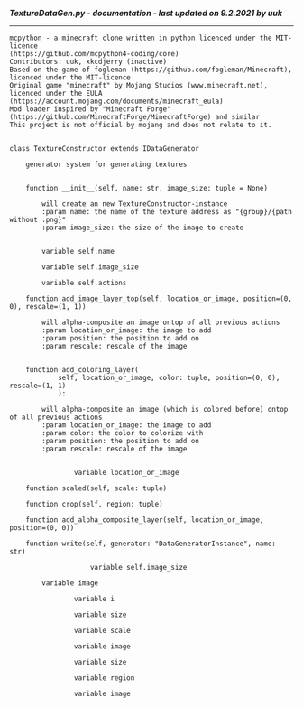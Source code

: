 ***TextureDataGen.py - documentation - last updated on 9.2.2021 by uuk***
___

    mcpython - a minecraft clone written in python licenced under the MIT-licence 
    (https://github.com/mcpython4-coding/core)
    Contributors: uuk, xkcdjerry (inactive)
    Based on the game of fogleman (https://github.com/fogleman/Minecraft), licenced under the MIT-licence
    Original game "minecraft" by Mojang Studios (www.minecraft.net), licenced under the EULA
    (https://account.mojang.com/documents/minecraft_eula)
    Mod loader inspired by "Minecraft Forge" (https://github.com/MinecraftForge/MinecraftForge) and similar
    This project is not official by mojang and does not relate to it.


    class TextureConstructor extends IDataGenerator
        
        generator system for generating textures


        function __init__(self, name: str, image_size: tuple = None)
            
            will create an new TextureConstructor-instance
            :param name: the name of the texture address as "{group}/{path without .png}"
            :param image_size: the size of the image to create


            variable self.name

            variable self.image_size

            variable self.actions

        function add_image_layer_top(self, location_or_image, position=(0, 0), rescale=(1, 1))
            
            will alpha-composite an image ontop of all previous actions
            :param location_or_image: the image to add
            :param position: the position to add on
            :param rescale: rescale of the image


        function add_coloring_layer(
                self, location_or_image, color: tuple, position=(0, 0), rescale=(1, 1)
                ):
            
            will alpha-composite an image (which is colored before) ontop of all previous actions
            :param location_or_image: the image to add
            :param color: the color to colorize with
            :param position: the position to add on
            :param rescale: rescale of the image


                    variable location_or_image

        function scaled(self, scale: tuple)

        function crop(self, region: tuple)

        function add_alpha_composite_layer(self, location_or_image, position=(0, 0))

        function write(self, generator: "DataGeneratorInstance", name: str)

                        variable self.image_size

            variable image

                    variable i

                    variable size

                    variable scale

                    variable image

                    variable size

                    variable region

                    variable image